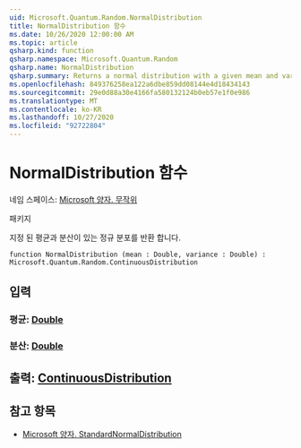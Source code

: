 ```yaml
---
uid: Microsoft.Quantum.Random.NormalDistribution
title: NormalDistribution 함수
ms.date: 10/26/2020 12:00:00 AM
ms.topic: article
qsharp.kind: function
qsharp.namespace: Microsoft.Quantum.Random
qsharp.name: NormalDistribution
qsharp.summary: Returns a normal distribution with a given mean and variance.
ms.openlocfilehash: 849376258ea122a6dbe859dd08144e4d18434143
ms.sourcegitcommit: 29e0d88a30e4166fa580132124b0eb57e1f0e986
ms.translationtype: MT
ms.contentlocale: ko-KR
ms.lasthandoff: 10/27/2020
ms.locfileid: "92722804"
---
```

# <a name="normaldistribution-function"></a>NormalDistribution 함수

네임 스페이스: [Microsoft 양자. 무작위](xref:Microsoft.Quantum.Random)

패키지 [](https://nuget.org/packages/)


지정 된 평균과 분산이 있는 정규 분포를 반환 합니다.

```qsharp
function NormalDistribution (mean : Double, variance : Double) : Microsoft.Quantum.Random.ContinuousDistribution
```


## <a name="input"></a>입력

### <a name="mean--double"></a>평균: [Double](xref:microsoft.quantum.lang-ref.double)




### <a name="variance--double"></a>분산: [Double](xref:microsoft.quantum.lang-ref.double)





## <a name="output--continuousdistribution"></a>출력: [ContinuousDistribution](xref:Microsoft.Quantum.Random.ContinuousDistribution)



## <a name="see-also"></a>참고 항목

- [Microsoft 양자. StandardNormalDistribution](xref:Microsoft.Quantum.Random.StandardNormalDistribution)